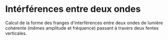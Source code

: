 # Intérférences entre deux ondes

Calcul de la forme des franges d'interférences entre deux 
ondes de lumière cohérente (mêmes amplitude et fréquence) 
passant à travers deux fentes verticales.

